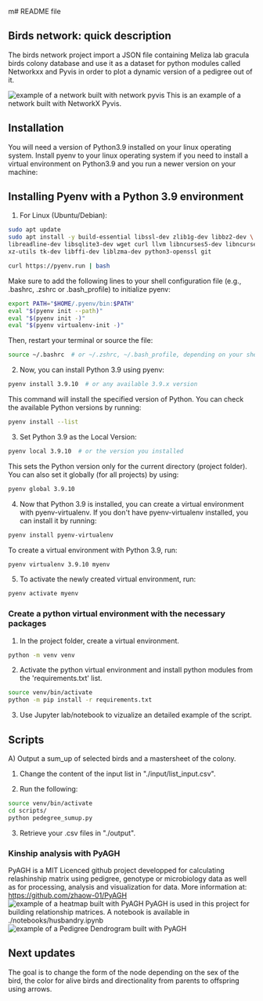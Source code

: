 m# README file

## Birds network: quick description

The birds network project import a JSON file containing Meliza lab gracula birds colony database and use it
as a dataset for python modules called Networkxx and Pyvis in order to plot a dynamic version of a pedigree 
out of it.

![example of a network built with network pyvis](https://pyvis.readthedocs.io/en/latest/_images/net2.png)
This is an example of a network built with NetworkX Pyvis.

## Installation

You will need a version of  Python3.9 installed on your linux operating system. Install pyenv to your linux operating system if
you need to install a virtual environment on Python3.9 and you run a newer version on your machine:

## Installing Pyenv with a Python 3.9 environment
1) For Linux (Ubuntu/Debian):
```bash
sudo apt update
sudo apt install -y build-essential libssl-dev zlib1g-dev libbz2-dev \
libreadline-dev libsqlite3-dev wget curl llvm libncurses5-dev libncursesw5-dev \
xz-utils tk-dev libffi-dev liblzma-dev python3-openssl git

curl https://pyenv.run | bash
```

Make sure to add the following lines to your shell configuration file (e.g., .bashrc, .zshrc or .bash_profile) to initialize pyenv:
```bash
export PATH="$HOME/.pyenv/bin:$PATH"
eval "$(pyenv init --path)"
eval "$(pyenv init -)"
eval "$(pyenv virtualenv-init -)"
```

Then, restart your terminal or source the file:
```bash
source ~/.bashrc  # or ~/.zshrc, ~/.bash_profile, depending on your shell
```

2) Now, you can install Python 3.9 using pyenv:
```bash
pyenv install 3.9.10  # or any available 3.9.x version
```

This command will install the specified version of Python. You can check the available Python versions by running:
```bash
pyenv install --list
```

3) Set Python 3.9 as the Local Version:
```bash
pyenv local 3.9.10  # or the version you installed
```
This sets the Python version only for the current directory (project folder). You can also set it globally (for all projects) by using:
```bash
pyenv global 3.9.10
```

4) Now that Python 3.9 is installed, you can create a virtual environment with pyenv-virtualenv. If you don't have pyenv-virtualenv installed, you can install it by running:
```bash
pyenv install pyenv-virtualenv
```
To create a virtual environment with Python 3.9, run:
```bash
pyenv virtualenv 3.9.10 myenv
```
5) To activate the newly created virtual environment, run:
```bash
pyenv activate myenv
```

### Create a python virtual environment with the necessary packages 
1) In the project folder, create a virtual 
environment.

```bash
python -m venv venv
```

2) Activate the python virtual environment and install python modules from the 'requirements.txt' list.

```bash
source venv/bin/activate
python -m pip install -r requirements.txt
```

3) Use Jupyter lab/notebook to vizualize an detailed example of the script.

## Scripts
A) Output a sum_up of selected birds and a mastersheet of the colony.
1) Change the content of the input list in "./input/list_input.csv".

2) Run the following:
```bash
source venv/bin/activate
cd scripts/
python pedegree_sumup.py
```

3) Retrieve your .csv files in "./output".

### Kinship analysis with PyAGH
PyAGH is a MIT Licenced github project developped for calculating relashinship matrix using pedigree, genotype or microbiology data as well as for processing, analysis and visualization for data.
More information at: https://github.com/zhaow-01/PyAGH
![example of a heatmap built with PyAGH](https://raw.githubusercontent.com/zhaow-01/PyAGH/main/picture/heat_example.png)
PyAGH is used in this project for building relationship matrices. A notebook is available in ./notebooks/husbandry.ipynb
![example of a Pedigree Dendrogram built with PyAGH](https://raw.githubusercontent.com/zhaow-01/PyAGH/main/picture/cluster_example.png)

## Next updates

The goal is to change the form of the node depending on the sex of the bird, the color for alive birds and 
directionality from parents to offspring using arrows.

